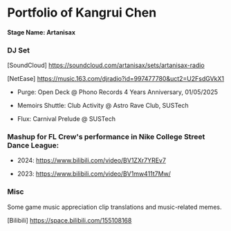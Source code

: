 # Portfolio of Kangrui Chen

#### Stage Name: Artanisax


### DJ Set

[SoundCloud] https://soundcloud.com/artanisax/sets/artanisax-radio

[NetEase] https://music.163.com/djradio?id=997477780&uct2=U2FsdGVkX1

- Purge: Open Deck @ Phono Records 4 Years Anniversary, 01/05/2025

- Memoirs Shuttle: Club Activity @ Astro Rave Club, SUSTech

- Flux: Carnival Prelude @ SUSTech


### Mashup for **FL Crew**'s performance in **Nike College Street Dance League**:

- 2024: https://www.bilibili.com/video/BV1ZXr7YREv7

- 2023: https://www.bilibili.com/video/BV1mw411t7Mw/


### Misc

Some game music appreciation clip translations and music-related memes.

[Bilibili] https://space.bilibili.com/155108168
